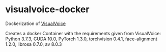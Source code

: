 # visualvoice-docker
Dockerization of [VisualVoice](https://github.com/facebookresearch/VisualVoice)

Creates a docker Container with the requirements given from VisualVoice:
Python 3.7.3, CUDA 10.0,
PyTorch 1.3.0, torchvision 0.4.1, face-alignment 1.2.0, librosa 0.7.0, av 8.0.3
